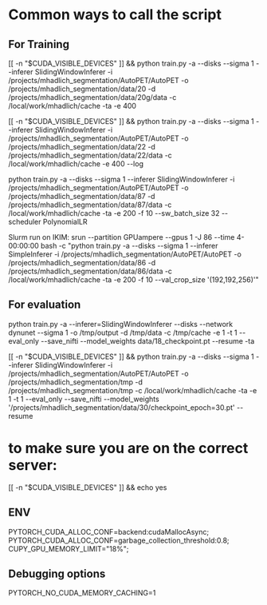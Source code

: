 # Common ways to call the script 


## For Training

[[ -n "$CUDA_VISIBLE_DEVICES" ]] && python train.py -a --disks --sigma 1 --inferer SlidingWindowInferer -i /projects/mhadlich_segmentation/AutoPET/AutoPET -o /projects/mhadlich_segmentation/data/20 -d /projects/mhadlich_segmentation/data/20g/data -c /local/work/mhadlich/cache -ta -e 400

[[ -n "$CUDA_VISIBLE_DEVICES" ]] && python train.py -a --disks --sigma 1 --inferer SlidingWindowInferer -i /projects/mhadlich_segmentation/AutoPET/AutoPET -o /projects/mhadlich_segmentation/data/22 -d /projects/mhadlich_segmentation/data/22/data -c /local/work/mhadlich/cache -e 400 --log

python train.py -a --disks --sigma 1 --inferer SlidingWindowInferer -i /projects/mhadlich_segmentation/AutoPET/AutoPET -o /projects/mhadlich_segmentation/data/87 -d /projects/mhadlich_segmentation/data/87/data -c /local/work/mhadlich/cache -ta -e 200 -f 10 --sw_batch_size 32 --scheduler PolynomialLR

Slurm run on IKIM:
srun --partition GPUampere --gpus 1 -J 86 --time 4-00:00:00 bash -c "python train.py -a --disks --sigma 1 --inferer SimpleInferer -i /projects/mhadlich_segmentation/AutoPET/AutoPET -o /projects/mhadlich_segmentation/data/86 -d /projects/mhadlich_segmentation/data/86/data -c /local/work/mhadlich/cache -ta -e 200 -f 10 --val_crop_size '(192,192,256)'"



## For evaluation

python train.py -a --inferer=SlidingWindowInferer --disks --network dynunet --sigma 1 -o /tmp/output -d /tmp/data -c /tmp/cache -e 1 -t 1 --eval_only --save_nifti --model_weights data/18_checkpoint.pt --resume -ta

[[ -n "$CUDA_VISIBLE_DEVICES" ]] && python train.py -a --disks --sigma 1 --inferer SlidingWindowInferer -i /projects/mhadlich_segmentation/AutoPET/AutoPET -o /projects/mhadlich_segmentation/tmp -d /projects/mhadlich_segmentation/tmp -c /local/work/mhadlich/cache -ta -e 1 -t 1 --eval_only --save_nifti --model_weights '/projects/mhadlich_segmentation/data/30/checkpoint_epoch=30.pt' --resume


# to make sure you are on the correct server:
[[ -n "$CUDA_VISIBLE_DEVICES" ]] && echo yes


## ENV
PYTORCH_CUDA_ALLOC_CONF=backend:cudaMallocAsync;
PYTORCH_CUDA_ALLOC_CONF=garbage_collection_threshold:0.8;
CUPY_GPU_MEMORY_LIMIT="18%";

## Debugging options

PYTORCH_NO_CUDA_MEMORY_CACHING=1 